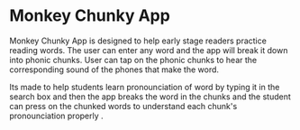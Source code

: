 # Monkey Chunky App

Monkey Chunky App is designed to help early stage readers practice reading words. The user can enter any word and the app will break it down into phonic chunks. User can tap on the phonic chunks to hear the corresponding sound of the phones that make the word.

Its made to help students learn pronounciation of word by typing it in the search box and then the app breaks the word in the chunks and the student can press on the chunked words to understand each chunk's pronounciation properly .
